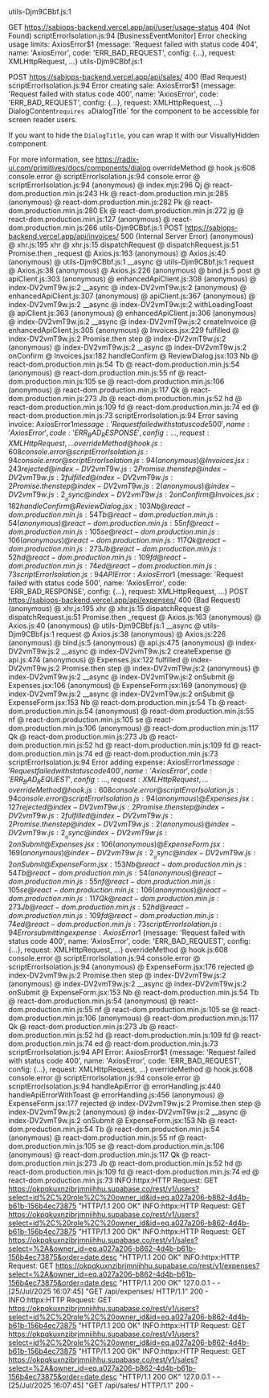 utils-Djm9CBbf.js:1 
 
 GET https://sabiops-backend.vercel.app/api/user/usage-status 404 (Not Found)
scriptErrorIsolation.js:94 
 [BusinessEventMonitor] Error checking usage limits: 
AxiosError$1 {message: 'Request failed with status code 404', name: 'AxiosError', code: 'ERR_BAD_REQUEST', config: {…}, request: XMLHttpRequest, …}
utils-Djm9CBbf.js:1 
 
 POST https://sabiops-backend.vercel.app/api/sales/ 400 (Bad Request)
scriptErrorIsolation.js:94 
 Error creating sale: 
AxiosError$1 {message: 'Request failed with status code 400', name: 'AxiosError', code: 'ERR_BAD_REQUEST', config: {…}, request: XMLHttpRequest, …}
DialogContent` requires a `DialogTitle` for the component to be accessible for screen reader users.

If you want to hide the `DialogTitle`, you can wrap it with our VisuallyHidden component.

For more information, see https://radix-ui.com/primitives/docs/components/dialog
overrideMethod @ hook.js:608
console.error @ scriptErrorIsolation.js:94
console.error @ scriptErrorIsolation.js:94
(anonymous) @ index.mjs:296
Qj @ react-dom.production.min.js:243
Hk @ react-dom.production.min.js:285
(anonymous) @ react-dom.production.min.js:282
Pk @ react-dom.production.min.js:280
Ek @ react-dom.production.min.js:272
jg @ react-dom.production.min.js:127
(anonymous) @ react-dom.production.min.js:266
utils-Djm9CBbf.js:1   POST https://sabiops-backend.vercel.app/api/invoices/ 500 (Internal Server Error)
(anonymous) @ xhr.js:195
xhr @ xhr.js:15
dispatchRequest @ dispatchRequest.js:51
Promise.then
_request @ Axios.js:163
(anonymous) @ Axios.js:40
(anonymous) @ utils-Djm9CBbf.js:1
__async @ utils-Djm9CBbf.js:1
request @ Axios.js:38
(anonymous) @ Axios.js:226
(anonymous) @ bind.js:5
post @ apiClient.js:303
(anonymous) @ enhancedApiClient.js:308
(anonymous) @ index-DV2vmT9w.js:2
__async @ index-DV2vmT9w.js:2
(anonymous) @ enhancedApiClient.js:307
(anonymous) @ apiClient.js:367
(anonymous) @ index-DV2vmT9w.js:2
__async @ index-DV2vmT9w.js:2
withLoadingToast @ apiClient.js:363
(anonymous) @ enhancedApiClient.js:306
(anonymous) @ index-DV2vmT9w.js:2
__async @ index-DV2vmT9w.js:2
createInvoice @ enhancedApiClient.js:305
(anonymous) @ Invoices.jsx:229
fulfilled @ index-DV2vmT9w.js:2
Promise.then
step @ index-DV2vmT9w.js:2
(anonymous) @ index-DV2vmT9w.js:2
__async @ index-DV2vmT9w.js:2
onConfirm @ Invoices.jsx:182
handleConfirm @ ReviewDialog.jsx:103
Nb @ react-dom.production.min.js:54
Tb @ react-dom.production.min.js:54
(anonymous) @ react-dom.production.min.js:55
nf @ react-dom.production.min.js:105
se @ react-dom.production.min.js:106
(anonymous) @ react-dom.production.min.js:117
Qk @ react-dom.production.min.js:273
Jb @ react-dom.production.min.js:52
hd @ react-dom.production.min.js:109
fd @ react-dom.production.min.js:74
ed @ react-dom.production.min.js:73
scriptErrorIsolation.js:94  Error saving invoice: AxiosError$1 {message: 'Request failed with status code 500', name: 'AxiosError', code: 'ERR_BAD_RESPONSE', config: {…}, request: XMLHttpRequest, …}
overrideMethod @ hook.js:608
console.error @ scriptErrorIsolation.js:94
console.error @ scriptErrorIsolation.js:94
(anonymous) @ Invoices.jsx:243
rejected @ index-DV2vmT9w.js:2
Promise.then
step @ index-DV2vmT9w.js:2
fulfilled @ index-DV2vmT9w.js:2
Promise.then
step @ index-DV2vmT9w.js:2
(anonymous) @ index-DV2vmT9w.js:2
__async @ index-DV2vmT9w.js:2
onConfirm @ Invoices.jsx:182
handleConfirm @ ReviewDialog.jsx:103
Nb @ react-dom.production.min.js:54
Tb @ react-dom.production.min.js:54
(anonymous) @ react-dom.production.min.js:55
nf @ react-dom.production.min.js:105
se @ react-dom.production.min.js:106
(anonymous) @ react-dom.production.min.js:117
Qk @ react-dom.production.min.js:273
Jb @ react-dom.production.min.js:52
hd @ react-dom.production.min.js:109
fd @ react-dom.production.min.js:74
ed @ react-dom.production.min.js:73
scriptErrorIsolation.js:94  API Error: AxiosError$1 {message: 'Request failed with status code 500', name: 'AxiosError', code: 'ERR_BAD_RESPONSE', config: {…}, request: XMLHttpRequest, …}
POST https://sabiops-backend.vercel.app/api/expenses/ 400 (Bad Request)
(anonymous) @ xhr.js:195
xhr @ xhr.js:15
dispatchRequest @ dispatchRequest.js:51
Promise.then
_request @ Axios.js:163
(anonymous) @ Axios.js:40
(anonymous) @ utils-Djm9CBbf.js:1
__async @ utils-Djm9CBbf.js:1
request @ Axios.js:38
(anonymous) @ Axios.js:226
(anonymous) @ bind.js:5
(anonymous) @ api.js:475
(anonymous) @ index-DV2vmT9w.js:2
__async @ index-DV2vmT9w.js:2
createExpense @ api.js:474
(anonymous) @ Expenses.jsx:122
fulfilled @ index-DV2vmT9w.js:2
Promise.then
step @ index-DV2vmT9w.js:2
(anonymous) @ index-DV2vmT9w.js:2
__async @ index-DV2vmT9w.js:2
onSubmit @ Expenses.jsx:106
(anonymous) @ ExpenseForm.jsx:169
(anonymous) @ index-DV2vmT9w.js:2
__async @ index-DV2vmT9w.js:2
onSubmit @ ExpenseForm.jsx:153
Nb @ react-dom.production.min.js:54
Tb @ react-dom.production.min.js:54
(anonymous) @ react-dom.production.min.js:55
nf @ react-dom.production.min.js:105
se @ react-dom.production.min.js:106
(anonymous) @ react-dom.production.min.js:117
Qk @ react-dom.production.min.js:273
Jb @ react-dom.production.min.js:52
hd @ react-dom.production.min.js:109
fd @ react-dom.production.min.js:74
ed @ react-dom.production.min.js:73
scriptErrorIsolation.js:94  Error adding expense: AxiosError$1 {message: 'Request failed with status code 400', name: 'AxiosError', code: 'ERR_BAD_REQUEST', config: {…}, request: XMLHttpRequest, …}
overrideMethod @ hook.js:608
console.error @ scriptErrorIsolation.js:94
console.error @ scriptErrorIsolation.js:94
(anonymous) @ Expenses.jsx:127
rejected @ index-DV2vmT9w.js:2
Promise.then
step @ index-DV2vmT9w.js:2
fulfilled @ index-DV2vmT9w.js:2
Promise.then
step @ index-DV2vmT9w.js:2
(anonymous) @ index-DV2vmT9w.js:2
__async @ index-DV2vmT9w.js:2
onSubmit @ Expenses.jsx:106
(anonymous) @ ExpenseForm.jsx:169
(anonymous) @ index-DV2vmT9w.js:2
__async @ index-DV2vmT9w.js:2
onSubmit @ ExpenseForm.jsx:153
Nb @ react-dom.production.min.js:54
Tb @ react-dom.production.min.js:54
(anonymous) @ react-dom.production.min.js:55
nf @ react-dom.production.min.js:105
se @ react-dom.production.min.js:106
(anonymous) @ react-dom.production.min.js:117
Qk @ react-dom.production.min.js:273
Jb @ react-dom.production.min.js:52
hd @ react-dom.production.min.js:109
fd @ react-dom.production.min.js:74
ed @ react-dom.production.min.js:73
scriptErrorIsolation.js:94  Error submitting expense: AxiosError$1 {message: 'Request failed with status code 400', name: 'AxiosError', code: 'ERR_BAD_REQUEST', config: {…}, request: XMLHttpRequest, …}
overrideMethod @ hook.js:608
console.error @ scriptErrorIsolation.js:94
console.error @ scriptErrorIsolation.js:94
(anonymous) @ ExpenseForm.jsx:176
rejected @ index-DV2vmT9w.js:2
Promise.then
step @ index-DV2vmT9w.js:2
(anonymous) @ index-DV2vmT9w.js:2
__async @ index-DV2vmT9w.js:2
onSubmit @ ExpenseForm.jsx:153
Nb @ react-dom.production.min.js:54
Tb @ react-dom.production.min.js:54
(anonymous) @ react-dom.production.min.js:55
nf @ react-dom.production.min.js:105
se @ react-dom.production.min.js:106
(anonymous) @ react-dom.production.min.js:117
Qk @ react-dom.production.min.js:273
Jb @ react-dom.production.min.js:52
hd @ react-dom.production.min.js:109
fd @ react-dom.production.min.js:74
ed @ react-dom.production.min.js:73
scriptErrorIsolation.js:94  API Error: AxiosError$1 {message: 'Request failed with status code 400', name: 'AxiosError', code: 'ERR_BAD_REQUEST', config: {…}, request: XMLHttpRequest, …}
overrideMethod @ hook.js:608
console.error @ scriptErrorIsolation.js:94
console.error @ scriptErrorIsolation.js:94
handleApiError @ errorHandling.js:440
handleApiErrorWithToast @ errorHandling.js:456
(anonymous) @ ExpenseForm.jsx:177
rejected @ index-DV2vmT9w.js:2
Promise.then
step @ index-DV2vmT9w.js:2
(anonymous) @ index-DV2vmT9w.js:2
__async @ index-DV2vmT9w.js:2
onSubmit @ ExpenseForm.jsx:153
Nb @ react-dom.production.min.js:54
Tb @ react-dom.production.min.js:54
(anonymous) @ react-dom.production.min.js:55
nf @ react-dom.production.min.js:105
se @ react-dom.production.min.js:106
(anonymous) @ react-dom.production.min.js:117
Qk @ react-dom.production.min.js:273
Jb @ react-dom.production.min.js:52
hd @ react-dom.production.min.js:109
fd @ react-dom.production.min.js:74
ed @ react-dom.production.min.js:73
INFO:httpx:HTTP Request: GET https://okpqkuxnzibrjmniihhu.supabase.co/rest/v1/users?select=id%2C%20role%2C%20owner_id&id=eq.a027a206-b862-4d4b-b61b-156b4ec73875 "HTTP/1.1 200 OK"
INFO:httpx:HTTP Request: GET https://okpqkuxnzibrjmniihhu.supabase.co/rest/v1/users?select=id%2C%20role%2C%20owner_id&id=eq.a027a206-b862-4d4b-b61b-156b4ec73875 "HTTP/1.1 200 OK"
INFO:httpx:HTTP Request: GET https://okpqkuxnzibrjmniihhu.supabase.co/rest/v1/sales?select=%2A&owner_id=eq.a027a206-b862-4d4b-b61b-156b4ec73875&order=date.desc "HTTP/1.1 200 OK"
INFO:httpx:HTTP Request: GET https://okpqkuxnzibrjmniihhu.supabase.co/rest/v1/expenses?select=%2A&owner_id=eq.a027a206-b862-4d4b-b61b-156b4ec73875&order=date.desc "HTTP/1.1 200 OK"
127.0.0.1 - - [25/Jul/2025 16:07:45] "GET /api/expenses/ HTTP/1.1" 200 -
INFO:httpx:HTTP Request: GET https://okpqkuxnzibrjmniihhu.supabase.co/rest/v1/users?select=id%2C%20role%2C%20owner_id&id=eq.a027a206-b862-4d4b-b61b-156b4ec73875 "HTTP/1.1 200 OK"
INFO:httpx:HTTP Request: GET https://okpqkuxnzibrjmniihhu.supabase.co/rest/v1/users?select=id%2C%20role%2C%20owner_id&id=eq.a027a206-b862-4d4b-b61b-156b4ec73875 "HTTP/1.1 200 OK"
INFO:httpx:HTTP Request: GET https://okpqkuxnzibrjmniihhu.supabase.co/rest/v1/sales?select=%2A&owner_id=eq.a027a206-b862-4d4b-b61b-156b4ec73875&order=date.desc "HTTP/1.1 200 OK"
127.0.0.1 - - [25/Jul/2025 16:07:45] "GET /api/sales/ HTTP/1.1" 200 -